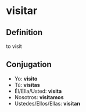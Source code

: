 # visitar

## Definition
to visit

## Conjugation

- Yo: **visito**
- Tú: **visitas**
- Él/Ella/Usted: **visita**
- Nosotros: **visitamos**
- Ustedes/Ellos/Ellas: **visitan**